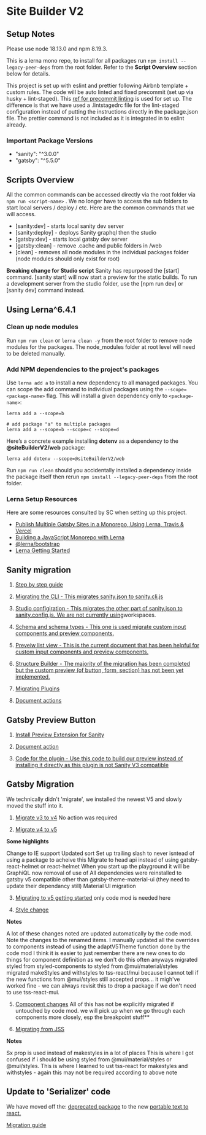# Site Builder V2

## Setup Notes

Please use node 18.13.0 and npm 8.19.3.

This is a lerna mono repo, to install for all packages run `npm install --legacy-peer-deps` from the root folder. Refer to the **Script Overview** section below for details.

This project is set up with eslint and prettier following Airbnb template + custom rules. The code will be auto linted and fixed precommit (set up via husky + lint-staged). This [ref for precommit linting](https://laurieontech.com/posts/husky/) is used for set up. The difference is that we have used a .lintstagedrc file for the lint-staged configuration instead of putting the instructions directly in the package.json file. The prettier command is not included as it is integrated in to eslint already.

### Important Package Versions

* "sanity": "^3.0.0"
* "gatsby": "^5.5.0"

## Scripts Overview

All the common commands can be accessed directly via the root folder via `npm run <script-name>` . We no longer have to access the sub folders to start local servers / deploy / etc. Here are the common commands that we will access.
* [sanity:dev] - starts local sanity dev server
* [sanity:deploy] - deploys Sanity graphql then the studio
* [gatsby:dev] - starts local gatsby dev server
* [gatsby:clean] - remove .cache and public folders in /web
* [clean] - removes all node modules in the individual packages folder (node modules should only exist for root)

**Breaking change for Studio script**
Sanity has repurposed the [start] command. [sanity start] will now start a preview for the static builds. To run a development server from the studio folder, use the [npm run dev] or [sanity dev] command instead.

## Using Lerna^6.4.1

### Clean up node modules

Run `npm run clean` or `lerna clean -y` from the root folder to remove node modules for the packages. The node_modules folder at root level will need to be deleted manually.

### Add NPM dependencies to the project's packages

Use `lerna add a` to install a new dependency to all managed packages. You can scope the add command to individual packages using the `--scope=<package-name>` flag. This will install a given dependency only to `<package-name>`:
```
lerna add a --scope=b

# add package "a" to multiple packages
lerna add a --scope=b --scope=c --scope=d  
```

Here’s a concrete example installing **dotenv** as a dependency to the **@siteBuilderV2/web** package:
```
lerna add dotenv --scope=@siteBuilderV2/web  
```

Run `npm run clean` should you accidentally installed a dependency inside the package itself then rerun `npm install --legacy-peer-deps` from the root folder.

### Lerna Setup Resources

Here are some resources consulted by SC when setting up this project.
* [Publish Multiple Gatsby Sites in a Monorepo, Using Lerna, Travis & Vercel](https://www.gatsbyjs.com/blog/2019-01-01-publish-multiple-gatsby-sites/)
* [Building a JavaScript Monorepo with Lerna](https://javascript.plainenglish.io/javascript-monorepo-with-lerna-5729d6242302)
* [@lerna/bootstrap](https://www.npmjs.com/package/@lerna/bootstrap)
* [Lerna Getting Started](https://lerna.js.org/docs/getting-started)

## Sanity migration

1. [Step by step guide](https://www.sanity.io/docs/example-migrating-the-blog-template-from-studio-v2-to-v3)

2. [Migrating the CLI - This migrates sanity.json to sanity.cli.js](https://www.sanity.io/docs/migrating-the-cli)

3. [Studio configiration - This migrates the other part of sanity.json to sanity.config.js. We are not currently using](https://www.sanity.io/docs/migrating-studio-configuration)workspaces.

4. [Schema and schema types - This one is used migrate custom input components and preview components.](https://www.sanity.io/docs/migrating-schema-types)

5. [Preveiw list view - This is the current document that has been helpful for custom input components and preview components.](https://www.sanity.io/docs/previews-list-views)

6. [Structure Builder - The majority of the migration has been completed but the custom preview (of button, form, section) has not been yet implemented.](https://www.sanity.io/docs/migrating-custom-structure-and-default-document-node)

7. [Migrating Plugins](https://www.sanity.io/docs/migrating-plugins)

8. [Document actions](https://www.sanity.io/docs/document-actions)

## Gatsby Preview Button

1. [Install Preview Extension for Sanity](https://support.gatsbyjs.com/hc/en-us/articles/4877130019731-Install-Preview-Extension-for-Sanity)

2. [Document action](https://www.sanity.io/docs/document-actions)

3. [Code for the plugin - Use this code to build our preview instead of installing it directly as this plugin is not Sanity V3 compatible](https://www.npmjs.com/package/%40nwazuo/sanity-plugin-gatsby-cloud-preview?activeTab=explore)

## Gatsby Migration
We technically didn't 'migrate', we installed the newest V5 and slowly moved the stuff into it.

1. [Migrate v3 to v4](https://www.gatsbyjs.com/docs/reference/release-notes/migrating-from-v3-to-v4/) No action was required

2. [Migrate v4 to v5](https://www.gatsbyjs.com/docs/reference/release-notes/migrating-from-v4-to-v5/)

**Some highlights**

Change to IE support
Updated sort
Set up trailing slash to never isntead of using a package to acheive this
Migrate to head api instead of using gatsby-react-helmet or react-helmet
When you start up the playground it will be GraphiQL now
removal of use of <StaicQuery />
All dependencies were reinstalled to gatsby v5 compatible other than gatsby-theme-material-ui (they need to update their dependancy still)
Material UI migration

3. [Migrating to v5 getting started](https://mui.com/material-ui/migration/migration-v4/) only code mod is needed here

4. [Style change](https://mui.com/material-ui/migration/v5-style-changes/)

**Notes**

A lot of these changes noted are updated automatically by the code mod. Note the changes to the renamed items.
I manually updated all the overrides to components instead of using the adaptV5Theme function done by the code mod
I think it is easier to just remember there are new ones to do things for component definition as we don't do this often anyways
migrated styled from styled-components to styled from @mui/material/styles
migrated makeStyles and withstyles to tss-react/mui because I cannot tell if the new functions from @mui/styles still accepted props... it migh've worked fine - we can always revisit this to drop a package if we don't need to use tss-react-mui.

5. [Component changes](https://mui.com/material-ui/migration/v5-component-changes/) All of this has not be explicitly migrated if untouched by code mod. we will pick up when we go through each components more closely, esp the breakpoint stuff**

6. [Migrating from JSS](https://mui.com/material-ui/migration/migrating-from-jss/)

**Notes**

Sx prop is used instead of makestyles in a lot of places
This is where I got confused if i should be using styled from @mui/material/styles or @mui/styles.
This is where I learned to ust tss-react for makestyles and withstyles - again this may not be required according to above note

## Update to 'Serializer' code

We have moved off the: [deprecated package](https://github.com/sanity-io/block-content-to-react) to the new [portable text to react.](https://www.sanity.io/docs/portable-text-to-react)

[Migration guide](https://www.sanity.io/docs/portable-text-to-react)